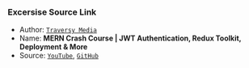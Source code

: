 ### Excersise Source Link
- Author: [`Traversy Media`](https://www.youtube.com/@TraversyMedia) 
- Name: **MERN Crash Course | JWT Authentication, Redux Toolkit, Deployment & More**
- Source: [`YouTube`](https://www.youtube.com/watch?v=R4AhvYORZRY), [`GitHub`](https://github.com/bradtraversy/mern-auth)